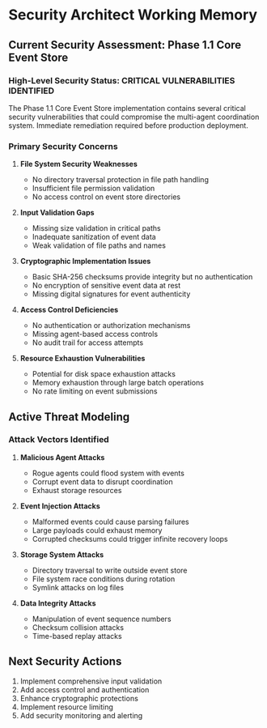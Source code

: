 # Security Architect Working Memory

## Current Security Assessment: Phase 1.1 Core Event Store

### High-Level Security Status: CRITICAL VULNERABILITIES IDENTIFIED

The Phase 1.1 Core Event Store implementation contains several critical security vulnerabilities that could compromise the multi-agent coordination system. Immediate remediation required before production deployment.

### Primary Security Concerns

1. **File System Security Weaknesses**
   - No directory traversal protection in file path handling
   - Insufficient file permission validation
   - No access control on event store directories

2. **Input Validation Gaps**
   - Missing size validation in critical paths
   - Inadequate sanitization of event data
   - Weak validation of file paths and names

3. **Cryptographic Implementation Issues**
   - Basic SHA-256 checksums provide integrity but no authentication
   - No encryption of sensitive event data at rest
   - Missing digital signatures for event authenticity

4. **Access Control Deficiencies**
   - No authentication or authorization mechanisms
   - Missing agent-based access controls
   - No audit trail for access attempts

5. **Resource Exhaustion Vulnerabilities**
   - Potential for disk space exhaustion attacks
   - Memory exhaustion through large batch operations
   - No rate limiting on event submissions

## Active Threat Modeling

### Attack Vectors Identified

1. **Malicious Agent Attacks**
   - Rogue agents could flood system with events
   - Corrupt event data to disrupt coordination
   - Exhaust storage resources

2. **Event Injection Attacks**
   - Malformed events could cause parsing failures
   - Large payloads could exhaust memory
   - Corrupted checksums could trigger infinite recovery loops

3. **Storage System Attacks**
   - Directory traversal to write outside event store
   - File system race conditions during rotation
   - Symlink attacks on log files

4. **Data Integrity Attacks**
   - Manipulation of event sequence numbers
   - Checksum collision attacks
   - Time-based replay attacks

## Next Security Actions

1. Implement comprehensive input validation
2. Add access control and authentication
3. Enhance cryptographic protections
4. Implement resource limiting
5. Add security monitoring and alerting
